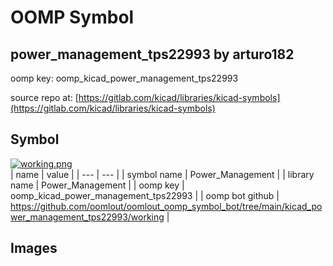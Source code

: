 # OOMP Symbol  
## power_management_tps22993  by arturo182  
  
oomp key: oomp_kicad_power_management_tps22993  
  
source repo at: [https://gitlab.com/kicad/libraries/kicad-symbols](https://gitlab.com/kicad/libraries/kicad-symbols)  
## Symbol  
  
[![working.png](working_600.png)](working.png)  
| name | value | 
| --- | --- | 
| symbol name | Power_Management | 
| library name | Power_Management | 
| oomp key | oomp_kicad_power_management_tps22993 | 
| oomp bot github | https://github.com/oomlout/oomlout_oomp_symbol_bot/tree/main/kicad_power_management_tps22993/working | 
## Images  
